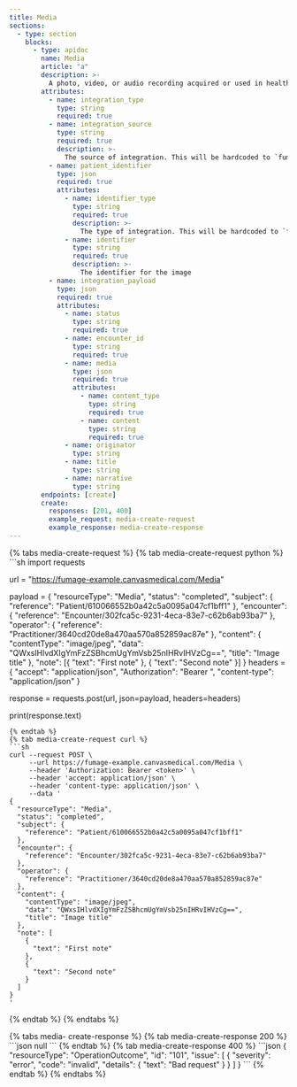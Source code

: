 ```yaml
---
title: Media
sections:
  - type: section
    blocks:
      - type: apidoc
        name: Media
        article: "a"
        description: >-
          A photo, video, or audio recording acquired or used in healthcare. The actual content may be inline or provided by direct reference.
        attributes:
          - name: integration_type
            type: string
            required: true
          - name: integration_source
            type: string
            required: true
            description: >-
              The source of integration. This will be hardcoded to `fumage` for this endpoint
          - name: patient_identifier
            type: json
            required: true
            attributes:
              - name: identifier_type
                type: string
                required: true
                description: >-
                  The type of integration. This will be hardcoded to `fumage` for this endpoint
              - name: identifier
                type: string
                required: true
                description: >-
                  The identifier for the image
          - name: integration_payload
            type: json
            required: true
            attributes:
              - name: status
                type: string
                required: true
              - name: encounter_id
                type: string
                required: true
              - name: media
                type: json
                required: true
                attributes:
                  - name: content_type
                    type: string
                    required: true
                  - name: content
                    type: string
                    required: true
              - name: originator
                type: string
              - name: title
                type: string
              - name: narrative
                type: string
        endpoints: [create]
        create:
          responses: [201, 400]
          example_request: media-create-request
          example_response: media-create-response
---
```

<div id="media-create-request">
{% tabs media-create-request %}
{% tab media-create-request python %}
```sh
import requests

url = "https://fumage-example.canvasmedical.com/Media"

payload = {
    "resourceType": "Media",
    "status": "completed",
    "subject": { "reference": "Patient/610066552b0a42c5a0095a047cf1bff1" },
    "encounter": { "reference": "Encounter/302fca5c-9231-4eca-83e7-c62b6ab93ba7" },
    "operator": { "reference": "Practitioner/3640cd20de8a470aa570a852859ac87e" },
    "content": {
        "contentType": "image/jpeg",
        "data": "QWxsIHlvdXIgYmFzZSBhcmUgYmVsb25nIHRvIHVzCg==",
        "title": "Image title"
    },
    "note": [{ "text": "First note" }, { "text": "Second note" }]
}
headers = {
    "accept": "application/json",
    "Authorization": "Bearer <token>",
    "content-type": "application/json"
}

response = requests.post(url, json=payload, headers=headers)

print(response.text)
```
{% endtab %}
{% tab media-create-request curl %}
```sh
curl --request POST \
     --url https://fumage-example.canvasmedical.com/Media \
     --header 'Authorization: Bearer <token>' \
     --header 'accept: application/json' \
     --header 'content-type: application/json' \
     --data '
{
  "resourceType": "Media",
  "status": "completed",
  "subject": {
    "reference": "Patient/610066552b0a42c5a0095a047cf1bff1"
  },
  "encounter": {
    "reference": "Encounter/302fca5c-9231-4eca-83e7-c62b6ab93ba7"
  },
  "operator": {
    "reference": "Practitioner/3640cd20de8a470aa570a852859ac87e"
  },
  "content": {
    "contentType": "image/jpeg",
    "data": "QWxsIHlvdXIgYmFzZSBhcmUgYmVsb25nIHRvIHVzCg==",
    "title": "Image title"
  },
  "note": [
    {
      "text": "First note"
    },
    {
      "text": "Second note"
    }
  ]
}
'
```
{% endtab %}
{% endtabs %}
</div>

<div id="media-create-response">
{% tabs media- create-response %}
{% tab media-create-response 200 %}
```json
null
```
{% endtab %}
{% tab media-create-response 400 %}
```json
{
  "resourceType": "OperationOutcome",
  "id": "101",
  "issue": [
    {
      "severity": "error",
      "code": "invalid",
      "details": {
        "text": "Bad request"
      }
    }
  ]
}
```
{% endtab %}
{% endtabs %}
</div>